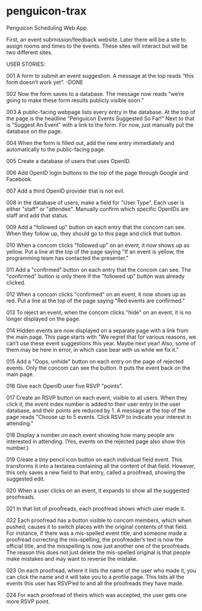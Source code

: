 penguicon-trax
==============

Penguicon Scheduling Web App

First, an event submission/feedback website. Later there will be a site to assign rooms and times to the events. These sites will interact but will be two different sites.

USER STORIES:

001 A form to submit an event suggestion. A message at the top reads “this form doesn’t work yet”. -DONE

002 Now the form saves to a database. The message now reads “we’re going to make these form results publicly visible soon.” 

003 A public-facing webpage lists every entry in the database. At the top of the page is the headline “Penguicon Events Suggested So Far!” Next to that is “Suggest An Event” with a link to the form. For now, just manually put the database on the page.
 
004 When the form is filled out, add the new entry immediately and automatically to the public-facing page. 

005 Create a database of users that uses OpenID. 

006 Add OpenID login buttons to the top of the page through Google and Facebook.

007 Add a third OpenID provider that is not evil.

008 in the database of users, make a field for "User Type". Each user is either "staff" or "attendee". Manually confirm which specific OpenIDs are staff and add that status.

009 Add a "followed up" button on each entry that the concom can see. When they follow up, they should go to this page and click that button.

010 When a concom clicks "followed up" on an event, it now shows up as yellow. Put a line at the top of the page saying "If an event is yellow, the programming team has contacted the presenter." 

011 Add a "confirmed" button on each entry that the concom can see. The "confirmed" button is only there if the "followed up" button was already clicked. 

012 When a concom clicks "confirmed" on an event, it now shows up as red. Put a line at the top of the page saying "Red events are confirmed." 

013 To reject an event, when the concom clicks "hide" on an event, it is no longer displayed on the page.

014 Hidden events are now displayed on a separate page with a link from the main page. This page starts with "We regret that for various reasons, we can’t use these event suggestions this year. Maybe next year! Also, some of them may be here in error, in which case bear with us while we fix it."

015 Add a "Oops, unhide" button on each entry on the page of rejected events. Only the concom can see the button. It puts the event back on the main page. 

016 Give each OpenID user five RSVP "points".

017 Create an RSVP button on each event, visible to all users. When they click it, the event index number is added to their user entry in the user database, and their points are reduced by 1. A message at the top of the page reads "Choose up to 5 events. Click RSVP to indicate your interest in attending."

018 Display a number on each event showing how many people are interested in attending. (Yes, events on the rejected page also show this number.)

019 Create a tiny pencil icon button on each individual field event. This transforms it into a textarea containing all the content of that field. However, this only saves a new field to that entry, called a proofread, showing the suggested edit.

020 When a user clicks on an event, it expands to show all the suggested proofreads.

021 In that list of proofreads, each proofread shows which user made it.

022 Each proofread has a button visible to concom members, which when pushed, causes it to switch places with the original contents of that field. For instance, if there was a mis-spelled event title, and someone made a proofread correcting the mis-spelling, the proofreader’s text is now the official title, and the misspelling is now just another one of the proofreads. The reason this does not just delete the mis-spelled original is that people make mistakes and may want to reverse the mistake.

023 On each proofread, where it lists the name of the user who made it, you can click the name and it will take you to a profile page. This lists all the events this user has RSVP’ed to and all the proofreads they have made.

024 For each proofread of theirs which was accepted, the user gets one more RSVP point. 
